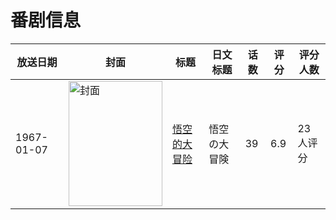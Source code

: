 # 番剧信息

|放送日期|封面|标题|日文标题|话数|评分|评分人数|
|---|---|---|---|---|---|---|
|1967-01-07|<img src="https://lain.bgm.tv/pic/cover/c/fd/2a/53794_JoSRj.jpg" alt="封面" style="width:150px;height:200px;object-fit:cover;">|[悟空的大冒险](https://bangumi.tv/subject/53794)|悟空の大冒険|39|6.9|23人评分|
